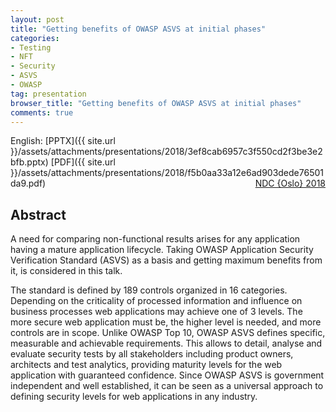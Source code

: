 ```yaml
---
layout: post
title: "Getting benefits of OWASP ASVS at initial phases"
categories:
- Testing
- NFT
- Security
- ASVS
- OWASP
tag: presentation
browser_title: "Getting benefits of OWASP ASVS at initial phases"
comments: true
---
```


English: [PPTX]({{ site.url }}/assets/attachments/presentations/2018/3ef8cab6957c3f550cd2f3be3e2bfb.pptx) [PDF]({{ site.url }}/assets/attachments/presentations/2018/f5b0aa33a12e6ad903dede76501da9.pdf) <span style="float: right;">[NDC {Oslo} 2018](https://ndcoslo.com/)</span>

<!--more-->

## Abstract

A need for comparing non-functional results arises for any application having a mature application lifecycle. Taking OWASP Application Security Verification Standard (ASVS) as a basis and getting maximum benefits from it, is considered in this talk.

The standard is defined by 189 controls organized in 16 categories. Depending on the criticality of processed information and influence on business processes web applications may achieve one of 3 levels. The more secure web application must be, the higher level is needed, and more controls are in scope. Unlike OWASP Top 10, OWASP ASVS defines specific, measurable and achievable requirements. This allows to detail, analyse and evaluate security tests by all stakeholders including product owners, architects and test analytics, providing maturity levels for the web application with guaranteed confidence. Since OWASP ASVS is government independent and well established, it can be seen as a universal approach to defining security levels for web applications in any industry.
